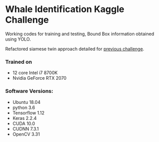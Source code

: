 # Whale Identification Kaggle Challenge

Working codes for training and testing,
Bound Box information obtained using YOLO.

Refactored siamese twin approach detailed for [previous challenge](https://www.kaggle.com/martinpiotte/whale-recognition-model-with-score-0-78563).

### Trained on
- 12 core Intel i7 8700K
- Nvidia GeForce RTX 2070

### Software Versions:
- Ubuntu 18.04
- python 3.6
- Tensorflow 1.12
- Keras 2.2.4
- CUDA 10.0
- CUDNN 7.3.1
- OpenCV 3.31
